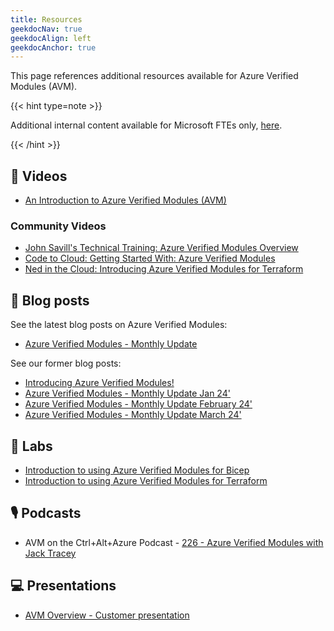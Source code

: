 ```yaml
---
title: Resources
geekdocNav: true
geekdocAlign: left
geekdocAnchor: true
---
```


This page references additional resources available for Azure Verified Modules (AVM).

{{< hint type=note >}}

Additional internal content available for Microsoft FTEs only, [here](https://dev.azure.com/CSUSolEng/Azure%20Verified%20Modules/_wiki/wikis/AVM%20Internal%20Wiki/368/LevelUp).

{{< /hint >}}

## 🎥 Videos

- [An Introduction to Azure Verified Modules (AVM)](https://aka.ms/AVM/intro)

### Community Videos

- [John Savill's Technical Training: Azure Verified Modules Overview](https://youtu.be/3FeIFHaJOtg?si=fRr1Z8dxfrEbXR8I)
- [Code to Cloud: Getting Started With: Azure Verified Modules](https://youtu.be/y1lOKQOapTw?si=lgM4VJdYDCt2f3_j)
- [Ned in the Cloud: Introducing Azure Verified Modules for Terraform](https://youtu.be/6OeRByC-sBs?si=D9F203VzRsO2BtEl)

## 📔 Blog posts

See the latest blog posts on Azure Verified Modules:

- [Azure Verified Modules - Monthly Update](https://aka.ms/avm/monthly/latest)

See our former blog posts:

- [Introducing Azure Verified Modules!](https://aka.ms/AVM/intro/blog)
- [Azure Verified Modules - Monthly Update Jan 24'](https://aka.ms/avm/monthly/jan24)
- [Azure Verified Modules - Monthly Update February 24'](https://aka.ms/avm/monthly/feb24)
- [Azure Verified Modules - Monthly Update March 24'](https://aka.ms/avm/monthly/march24)

## 🔬 Labs

- [Introduction to using Azure Verified Modules for Bicep](https://aka.ms/AVM/Bicep/labs)
- [Introduction to using Azure Verified Modules for Terraform](https://aka.ms/AVM/TF/labs)

## 🎙️ Podcasts

- AVM on the Ctrl+Alt+Azure Podcast - [226 - Azure Verified Modules with Jack Tracey](https://ctrlaltazure.com/episodes/226-azure-verified-modules-with-jack-tracey)

## 💻 Presentations

- [AVM Overview - Customer presentation](https://aka.ms/AVM/CustomerPresentation)
